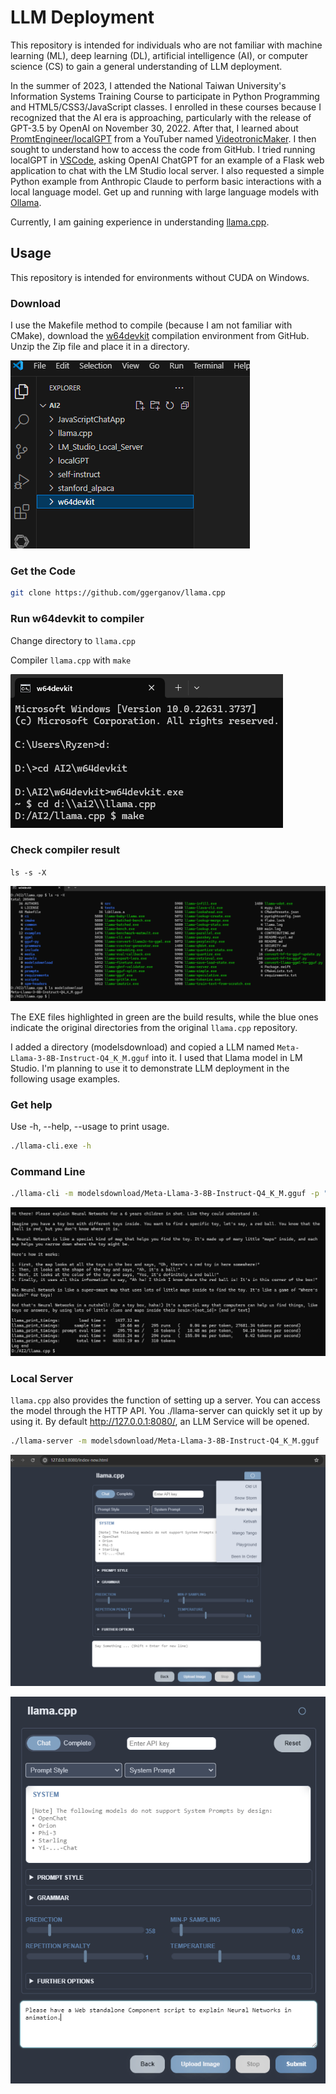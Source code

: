 # LLM Deployment

This repository is intended for individuals who are not familiar with machine learning (ML), deep learning (DL), artificial intelligence (AI), or computer science (CS) to gain a general understanding of LLM deployment.

In the summer of 2023, I attended the National Taiwan University's Information Systems Training Course to participate in Python Programming and HTML5/CSS3/JavaScript classes. I enrolled in these courses because I recognized that the AI era is approaching, particularly with the release of GPT-3.5 by OpenAI on November 30, 2022. After that, I learned about [PromtEngineer/localGPT](https://github.com/PromtEngineer/localGPT) from a YouTuber named [VideotronicMaker](https://www.youtube.com/@videotronicmaker). I then sought to understand how to access the code from GitHub. I tried running localGPT in [VSCode](https://code.visualstudio.com/), asking OpenAI ChatGPT for an example of a Flask web application to chat with the LM Studio local server. I also requested a simple Python example from Anthropic Claude to perform basic interactions with a local language model. Get up and running with large language models with [Ollama](https://ollama.com/).

Currently, I am gaining experience in understanding [llama.cpp](https://github.com/ggerganov/llama.cpp/tree/master).

## Usage

This repository is intended for environments without CUDA on Windows.

### Download 

I use the Makefile method to compile (because I am not familiar with CMake), download the [w64devkit](https://github.com/skeeto/w64devkit/releases/download/v1.21.0/w64devkit-1.21.0.zip) compilation environment from GitHub. Unzip the Zip file and place it in a directory.

![image](w64devkit.png)

### Get the Code

```bash
git clone https://github.com/ggerganov/llama.cpp
```

### Run w64devkit to compiler

Change directory to `llama.cpp`

Compiler `llama.cpp` with `make`

![image](cdllamacpp.png)

### Check compiler result

`ls -s -X`

![image](make.png)

The EXE files highlighted in green are the build results, while the blue ones indicate the original directories from the original `llama.cpp`  repository.

I added a directory (modelsdownload) and copied a LLM named `Meta-Llama-3-8B-Instruct-Q4_K_M.gguf` into it. I used that Llama model in LM Studio. I'm planning to use it to demonstrate LLM deployment in the following usage examples.

### Get help 

Use -h, --help, --usage to print usage.

```bash
./llama-cli.exe -h
```
### Command Line

```bash
./llama-cli -m modelsdownload/Meta-Llama-3-8B-Instruct-Q4_K_M.gguf -p "Hi there! Please explain Neural Networks for a 6 years children in shot."
```

![image](cliresult.png)

### Local Server

`llama.cpp` also provides the function of setting up a server. You can access the model through the HTTP API. You ./llama-server can quickly set it up by using it. By default http://127.0.0.1:8080/, an LLM Service will be opened. 

```bash
./llama-server -m modelsdownload/Meta-Llama-3-8B-Instruct-Q4_K_M.gguf
```

![image](localserver.png)

![image](chat.png)